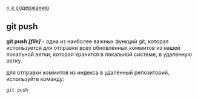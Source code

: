 [< к содержанию](./readme.md)

## git push 

**git push *[file]*** -	одна из наиболее важных функций git, которая используется для отправки всех обновленных коммитов из нашей локальной ветки, которая хранится в локальной системе, в удаленную ветку.

для отправки коммитов из индекса в удалённый репозиторий, используйте команду:

```bash-
git push
```